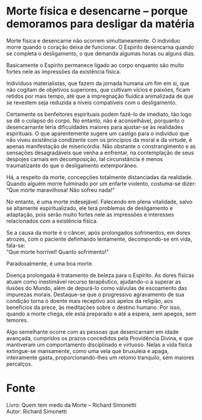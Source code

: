 # Morte física e desencarne – porque demoramos para desligar da matéria

Morte física e desencarne não ocorrem simultaneamente. O indivíduo morre quando o coração deixa de funcionar. O Espírito desencarna quando se completa o desligamento, o que demanda algumas horas ou alguns dias.

Basicamente o Espírito permanece ligado ao corpo enquanto são muito fortes nele as impressões da existência física.

Indivíduos materialistas, que fazem da jornada humana um fim em si, que não cogitam de objetivos superiores, que cultivam vícios e paixões, ficam retidos por mais tempo, até que a impregnação fluídica animalizada de que se revestem seja reduzida a níveis compatíveis com o desligamento.

Certamente os benfeitores espirituais podem fazê-lo de imediato, tão logo se dê o colapso do corpo. No entanto, não é aconselhável, porquanto o desencarnante teria dificuldades maiores para ajustar-se às realidades espirituais. O que aparentemente sugere um castigo para o indivíduo que não viveu existência condizente com os princípios da moral e da virtude, é apenas manifestação de misericórdia. Não obstante o constrangimento e as sensações desagradáveis que venha a enfrentar, na contemplação de seus despojes carnais em decomposição, tal circunstância é menos traumatizante do que o desligamento extemporâneo.

Há, a respeito da morte, concepções totalmente distanciadas da realidade. Quando alguém morre fulminado por um enfarte violento, costuma-se dizer:\
“Que morte maravilhosa! Não sofreu nada!”

No entanto, é uma morte indesejável. Falecendo em plena vitalidade, salvo se altamente espiritualizado, ele terá problemas de desligamento e adaptação, pois serão muito fortes nele as impressões e interesses relacionados com a existência física.

Se a causa da morte é o câncer, após prolongados sofrimentos, em dores atrozes, com o paciente definhando lentamente, decompondo-se em vida, fala-se:\
“Que morte horrível! Quanto sofrimento!”

Paradoxalmente, é uma boa morte.

Doença prolongada é tratamento de beleza para o Espírito. As dores físicas atuam como inestimável recurso terapêutico, ajudando-o a superar as ilusões do Mundo, além de depurá-lo como válvulas de escoamento das impurezas morais. Destaque-se que o progressivo agravamento de sua condição torna o doente mais receptivo aos apelos da religião, aos benefícios da prece, às meditações sobre o destino humano. Por isso, quando a morte chega, ele está preparado e até a espera, sem apegos, sem temores.

Algo semelhante ocorre com as pessoas que desencarnam em idade avançada, cumpridos os prazos concedidos pela Providência Divina, e que mantiveram um comportamento disciplinado e virtuoso. Nelas a vida física extingue-se mansamente, como uma vela que bruxuleia e apaga, inteiramente gasta, proporcionando-lhes um retomo tranquilo, sem maiores percalços.


# Fonte
Livro: Quem tem medo da Morte – Richard Simonetti  
Autor: Richard Simonetti  
